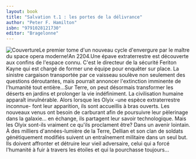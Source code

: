 ```yaml
---
layout: book
title: "Salvation t.1 : les portes de la délivrance"
author: "Peter F. Hamilton"
isbn: "9791028121730"
editor: "Bragelonne"
---
```

![Couverture](/img/9791028121730.jpg)Le premier tome d'un nouveau cycle d'envergure par le maître du space opera moderne!An 2204.Une épave extraterrestre est découverte aux confins de l'espace connu. C'est le directeur de la sécurité Feriton Kayne qui est chargé de former une équipe pour enquêter sur place. La sinistre cargaison transportée par ce vaisseau soulève non seulement des questions déroutantes, mais pourrait annoncer l'extinction imminente de l'humanité tout entière...Sur Terre, on peut désormais transformer les déserts en jardins et prolonger la vie indéfiniment. La civilisation humaine apparaît invulnérable. Alors lorsque les Olyix -une espèce extraterrestre inconnue- font leur apparition, ils sont accueillis à bras ouverts. Les nouveaux venus ont besoin de carburant afin de poursuivre leur pèlerinage dans la galaxie... en échange, ils partagent leur savoir technologique. Mais les Olyix sont-ils vraiment ce qu'ils proclament être? Dans un avenir lointain. À des milliers d'années-lumière de la Terre, Dellian et son clan de soldats génétiquement modifiés suivent un entraînement militaire dans un seul but. Ils doivent affronter et détruire leur vieil adversaire, celui qui a forcé l'humanité à fuir à travers les étoiles et qui la pourchasse toujours...
